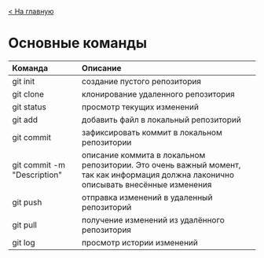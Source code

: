 [< На главную](./readme.md)
# Основные команды
Команда|Описание
:---|:---
git init|создание пустого репозитория
git clone <url> <path>|клонирование удаленного репозитория
git status|просмотр текущих изменений
git add| добавить файл в локальный репозиторий
git commit|зафиксировать коммит в локальном репозитории
git commit -m "Description"|описание коммита в локальном репозитории. Это очень важный момент, так как информация должна лаконично описывать внесённые изменения
git push|отправка изменений в удаленный репозиторий
git pull|получение изменений из удалённого репозитория
git log|просмотр истории изменений